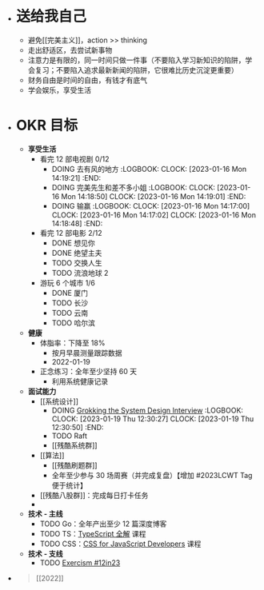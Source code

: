 - # 送给我自己
	- 避免[[完美主义]]，action >> thinking
	- 走出舒适区，去尝试新事物
	- 注意力是有限的，同一时间只做一件事（不要陷入学习新知识的陷阱，学会复习；不要陷入追求最新新闻的陷阱，它很难比历史沉淀更重要）
	- 财务自由是时间的自由，有钱才有底气
	- 学会娱乐，享受生活
- # OKR 目标
	- **享受生活**
		- 看完 12 部电视剧 0/12
			- DOING 去有风的地方
			  :LOGBOOK:
			  CLOCK: [2023-01-16 Mon 14:19:21]
			  :END:
			- DOING 完美先生和差不多小姐
			  :LOGBOOK:
			  CLOCK: [2023-01-16 Mon 14:18:50]
			  CLOCK: [2023-01-16 Mon 14:19:01]
			  :END:
			- DOING 输赢
			  :LOGBOOK:
			  CLOCK: [2023-01-16 Mon 14:17:00]
			  CLOCK: [2023-01-16 Mon 14:17:02]
			  CLOCK: [2023-01-16 Mon 14:18:48]
			  :END:
		- 看完 12 部电影 2/12
			- DONE 想见你
			- DONE 绝望主夫
			- TODO 交换人生
			- TODO 流浪地球 2
		- 游玩 6 个城市 1/6
			- DONE 厦门
			- TODO 长沙
			- TODO 云南
			- TODO 哈尔滨
	- **健康**
		- 体脂率：下降至 18%
			- 按月早晨测量跟踪数据
			- 2022-01-19
		- 正念练习：全年至少坚持 60 天
			- 利用系统健康记录
	- **面试能力**
		- [[系统设计]]
			- DOING [Grokking the System Design Interview](https://designgurus.org/path-player?courseid=grokking-the-system-design-interview&unit=grokking-the-system-design-interview_1626455038323_0Unit)
			  :LOGBOOK:
			  CLOCK: [2023-01-19 Thu 12:30:27]
			  CLOCK: [2023-01-19 Thu 12:30:50]
			  :END:
			- TODO Raft
			- [[残酷系统群]]
		- [[算法]]
			- [[残酷刷题群]]
			- 全年至少参与 30 场周赛（并完成复盘）【增加  #2023LCWT Tag 便于统计】
		- [[残酷八股群]]：完成每日打卡任务
		-
	- **技术 - 主线**
		- TODO Go：全年产出至少 12 篇深度博客
		- TODO TS：[TypeScript 全解](https://xiedaimala.com/courses/70264e2d-5a7b-4adc-b80c-aeb39d12dfb4) 课程
		- TODO CSS：[CSS for JavaScript Developers](https://courses.joshwcomeau.com/css-for-js) 课程
	- **技术 - 支线**
		- TODO [Exercism #12in23](https://exercism.org/challenges/12in23)
- > [[2022]]